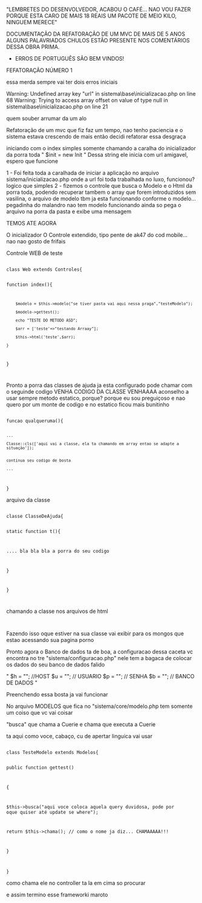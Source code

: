 "LEMBRETES DO DESENVOLVEDOR, ACABOU O CAFÉ... NAO VOU FAZER PORQUE ESTA CARO DE MAIS 18 REAIS UM PACOTE DE MEIO KILO, NINGUEM MERECE"

DOCUMENTAÇÃO DA REFATORAÇÃO DE UM MVC DE MAIS DE 5 ANOS
ALGUNS PALAVRIADOS CHULOS ESTÃO PRESENTE NOS COMENTÁRIOS DESSA OBRA PRIMA.

 * ERROS DE PORTUGUÊS SÃO BEM VINDOS!

FEFATORAÇÃO NÚMERO 1


essa merda sempre vai ter dois erros iniciais

Warning: Undefined array key "url" in sistema\base\inicializacao.php on line 68
Warning: Trying to access array offset on value of type null in sistema\base\inicializacao.php on line 21

quem souber arrumar da um alo


Refatoração de um mvc que fiz faz um tempo, nao tenho paciencia e o sistema estava crescendo de mais
então decidi refatorar essa desgraça

iniciando com o index simples somente chamando a caralha do inicializador da porra toda
" $init = new Init "
Dessa string ele inicia com url amigavel, espero que funcione 


1 - Foi feita toda a caralhada de iniciar a aplicação no arquivo sistema/inicializacao.php
onde a url foi toda trabalhada no luxo, funcionou? logico que simples
2 - fizemos o controle que busca o Modelo e o Html da porra toda, podendo recuperar tambem o array que forem introduzidos sem vasilina,
o arquivo de modelo tbm ja esta funcionando conforme o modelo... pegadinha do malandro nao tem modelo funcionando ainda so pega o arquivo
na porra da pasta e exibe uma mensagem


TEMOS ATE AGORA

O inicializador
O Controle extendido, tipo pente de ak47 do cod mobile... nao nao gosto de frifais

Controle WEB de teste

<code>
class Web extends Controles{
   
   function index(){
   
        $modelo = $this->modelo("se tiver pasta vai aqui nessa praga","testeModelo");
   
        $modelo->gettest();
   
        echo "TESTE DO METODO ASD";
   
        $arr = ['teste'=>"testando Arraay"];
   
        $this->html('teste',$arr);
   
    }
   
}
   
</code>

Pronto a porra das classes de ajuda ja esta configurado pode chamar com o seguinde codigo
VENHA CODIGO DA CLASSE VENHAAAA
aconselho a usar sempre metodo estatico, porque? porque eu sou preguiçoso e nao quero por um monte de codigo
e no estatico ficou mais bunitinho

<code>
funcao qualqueruma(){
   
    ...
   
    Classe::cls(['aqui vai a classe, ela ta chamando em array entao se adapte a situação']);

   
    continua seu codigo de bosta
   
    ...
   
}
</code>

arquivo da classe

<code>
classe ClasseDeAjuda{

static function t(){
   
.... bla bla bla a porra do seu codigo
   
}

}
   
</code>

chamando a classe nos arquivos de html

<code>
<?php $ClasseDeAjuda::t()?>
</code>
Fazendo isso oque estiver na sua classe vai exibir para os mongos que estao acessando sua pagina porno



Pronto agora o Banco de dados ta de boa, a configuracao dessa caceta vc encontra no tre "sistema/configuracao.php"
nele tem a bagaca de colocar os dados do seu banco de dados falido

"
$h = ""; //HOST
$u = ""; // USUARIO
$p = ""; // SENHA
$b = ""; // BANCO DE DADOS
"

Preenchendo essa bosta ja vai funcionar

No arquivo MODELOS que fica no "sistema/core/modelo.php tem somente um coiso que vc vai coisar

"busca" que chama a Cuerie
e chama que executa a Cuerie


ta aqui como voce, cabaço, cu de apertar linguica vai usar

<code>
class TesteModelo extends Modelos{
   
public function gettest()
   
{
   
  $this->busca("aqui voce coloca aquela query duvidosa, pode por oque quiser até update se where");
   
  return $this->chama(); // como o nome ja diz... CHAMAAAAA!!!
   
}

   
}
</code>

como chama ele no controller ta la em cima so procurar


e assim termino esse frameworki maroto


